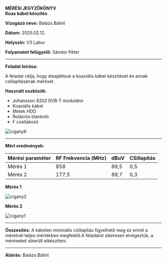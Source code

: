 **MÉRÉSI JEGYZŐKÖNYV**  
**Koax kábel készítés**  

**Vizsgázó neve:** Balázs Bálint

**Dátum:** 2025.02.12.

**Helyszín:** V3 Labor

**Folyamatot felügyelő:** Sándor Péter  

---

**Feladat leírása:**

A feladat célja, hogy elsajátítsuk a koaxiális kábel készítését és annak csillapításának mérését.

**Használt eszközök:**

- Johansson 8202 DVB-T modulátor
- Koaxiális kábel
- Metek HDD
- Rotációs blankoló
- F csatlakozó
 
![cigany6](https://github.com/user-attachments/assets/43ab2296-4b2d-4b6d-88af-6f03e9119b02)

---

**Mért eredmények:**


| **Mérési paraméter** | **RF Frekvencia (MHz)** | **dBuV** |**CSillapítás**  |
|----------------------|-------------------------|----------|-----------------|
| Mérés 1              | 858                     | 89,5     | 0,5             |
| Mérés 2              | 177,5                   | 89,7     | 0,3             |

**Mérés 1**

![cigany2](https://github.com/user-attachments/assets/8615d3fa-2aaa-4b0e-83f4-7a80356257a7) 

**Mérés 2**
 
![cigany1](https://github.com/user-attachments/assets/47a56373-b302-4bc4-bdae-5f13ec20c0e3)

---

**Összesítés:**
 A kábelen minimális csillapítás figyelhető meg ez ennél a méretnél teljes mértékben megfelelő.A feladatot sikeresen elvégeztük, a méréseket sikerült elkészíteni.
 
---
**Aláírás:**
Balázs Bálint
